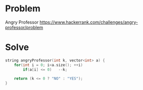 # Problem
Angry Professor
https://www.hackerrank.com/challenges/angry-professor/problem

# Solve
```c++
string angryProfessor(int k, vector<int> a) {
    for(int i = 0; i<a.size(); ++i)
        if(a[i] <= 0)   --k;
    
    return (k <= 0 ? "NO" : "YES");
}
```
